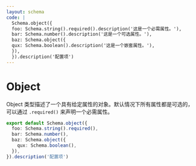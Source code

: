 ```yaml
---
layout: schema
code: |
  Schema.object({
  foo: Schema.string().required().description('这是一个必需属性。'),
  bar: Schema.number().description('这是一个可选属性。'),
  baz: Schema.object({
  qux: Schema.boolean().description('这是一个嵌套属性。'),
  }),
  }).description('配置项')
---
```


# Object

Object 类型描述了一个具有给定属性的对象。默认情况下所有属性都是可选的，可以通过 `.required()` 来声明一个必需属性。

```ts
export default Schema.object({
  foo: Schema.string().required(),
  bar: Schema.number(),
  baz: Schema.object({
    qux: Schema.boolean(),
  }),
}).description('配置项')
```
